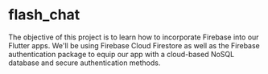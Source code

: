 # flash_chat

The objective of this project is to learn how to incorporate Firebase into our Flutter apps. We'll be using Firebase Cloud Firestore as well as the Firebase authentication package to equip our app with a cloud-based NoSQL database and secure authentication methods.


